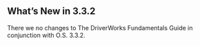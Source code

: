 ## What’s New in 3.3.2

There we no changes to The DriverWorks Fundamentals Guide in conjunction with O.S. 3.3.2.